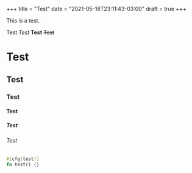 +++
title = "Test"
date = "2021-05-18T23:11:43-03:00"
draft = true
+++

<!-- markdownlint-disable MD024 MD025 -->

This is a test.

<!--more-->

Test _Test_ **Test** ~~Test~~

# Test

## Test

### Test

#### Test

##### Test

###### Test

```rs
#[cfg(test)]
fn test() {}
```
